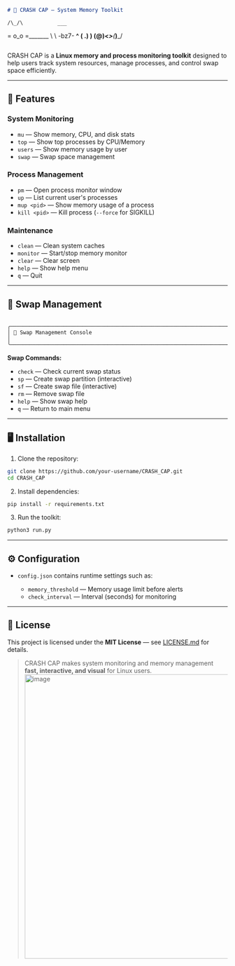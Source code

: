 ```markdown
# 🚨 CRASH CAP — System Memory Toolkit
```
    /\_/\           ___
   = o_o =_______    \ \  -bz7-
    __^      __(  \.__) )
(@)<_____>__(_____)_____/
```

```

CRASH CAP is a **Linux memory and process monitoring toolkit** designed to help users track system resources, manage processes, and control swap space efficiently.  

---

## 🔹 Features

### **System Monitoring**
- `mu` — Show memory, CPU, and disk stats  
- `top` — Show top processes by CPU/Memory  
- `users` — Show memory usage by user  
- `swap` — Swap space management  

### **Process Management**
- `pm` — Open process monitor window  
- `up` — List current user's processes  
- `mup <pid>` — Show memory usage of a process  
- `kill <pid>` — Kill process (`--force` for SIGKILL)  

### **Maintenance**
- `clean` — Clean system caches  
- `monitor` — Start/stop memory monitor  
- `clear` — Clear screen  
- `help` — Show help menu  
- `q` — Quit  

---

## 🔹 Swap Management

```

╭───────────────────────────────────────────────────────────────────────╮
│ 🔷 Swap Management Console                                            │
╰───────────────────────────────────────────────────────────────────────╯

````

**Swap Commands:**
- `check` — Check current swap status  
- `sp` — Create swap partition (interactive)  
- `sf` — Create swap file (interactive)  
- `rm` — Remove swap file  
- `help` — Show swap help  
- `q` — Return to main menu  

---

## 🖥️ Installation

1. Clone the repository:

```bash
git clone https://github.com/your-username/CRASH_CAP.git
cd CRASH_CAP
````

2. Install dependencies:

```bash
pip install -r requirements.txt
```

3. Run the toolkit:

```bash
python3 run.py
```

---

## ⚙️ Configuration

* `config.json` contains runtime settings such as:

  * `memory_threshold` — Memory usage limit before alerts
  * `check_interval` — Interval (seconds) for monitoring

---

## 📄 License

This project is licensed under the **MIT License** — see [LICENSE.md](LICENSE.md) for details.



> CRASH CAP makes system monitoring and memory management **fast, interactive, and visual** for Linux users.
> <img width="1365" height="649" alt="image" src="https://github.com/user-attachments/assets/6048e087-7216-47d3-9a81-0483fbdbba26" />

